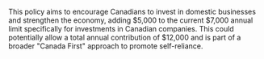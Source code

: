 This policy aims to encourage Canadians to invest in domestic businesses and strengthen the economy, adding $5,000 to the current $7,000 annual limit specifically for investments in Canadian companies. This could potentially allow a total annual contribution of $12,000 and is part of a broader "Canada First" approach to promote self-reliance.
